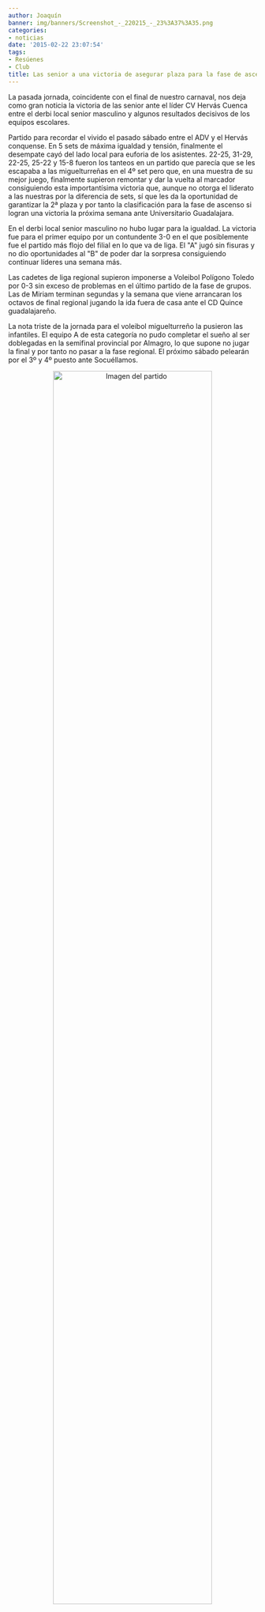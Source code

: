 ```yaml
---
author: Joaquín
banner: img/banners/Screenshot_-_220215_-_23%3A37%3A35.png
categories:
- noticias
date: '2015-02-22 23:07:54'
tags:
- Resúenes
- Club
title: Las senior a una victoria de asegurar plaza para la fase de ascenso.
---
```


La pasada jornada, coincidente con el final de nuestro carnaval, nos deja como gran noticia la victoria de las senior ante el líder CV Hervás Cuenca entre el derbi local senior masculino y algunos resultados decisivos de los equipos escolares.

Partido para recordar el vivido el pasado sábado entre el ADV y el Hervás conquense. En 5 sets de máxima igualdad y tensión, finalmente el desempate cayó del lado local para euforia de los asistentes. 22-25, 31-29, 22-25, 25-22 y 15-8 fueron los tanteos en un partido que parecía que se les escapaba a las miguelturreñas en el 4º set pero que, en una muestra de su mejor juego, finalmente supieron remontar y dar la vuelta al marcador consiguiendo esta importantísima victoria que, aunque no otorga el liderato a las nuestras por la diferencia de sets, sí que les da la oportunidad de garantizar la 2ª plaza y por tanto la clasificación para la fase de ascenso si logran una victoria la próxima semana ante Universitario Guadalajara.

En el derbi local senior masculino no hubo lugar para la igualdad. La victoria fue para el primer equipo por un contundente 3-0 en el que posiblemente fue el partido más flojo del filial en lo que va de liga. El "A" jugó sin fisuras y no dio oportunidades al "B" de poder dar la sorpresa consiguiendo continuar líderes una semana más.

Las cadetes de liga regional supieron imponerse a Voleibol Polígono Toledo por 0-3 sin exceso de problemas en el último partido de la fase de grupos. Las de Miriam terminan segundas y la semana que viene arrancaran los octavos de final regional jugando la ida fuera de casa ante el CD Quince guadalajareño.

La nota triste de la jornada para el voleibol miguelturreño la pusieron las infantiles. El equipo A de esta categoría no pudo completar el sueño al ser doblegadas en la semifinal provincial por Almagro, lo que supone no jugar la final y por tanto no pasar a la fase regional. El próximo sábado pelearán por el 3º y 4º puesto ante Socuéllamos.

<center>
<a target="_new" href="http://www.advmiguelturra.org/img/banners/Screenshot%20-%20220215%20-%2023%3A37%3A35.png"> 
<img alt="Imagen del partido" width="80%" align="center" src="http://www.advmiguelturra.org/img/banners/Screenshot%20-%20220215%20-%2023%3A37%3A35.png"/> </a> </center>

